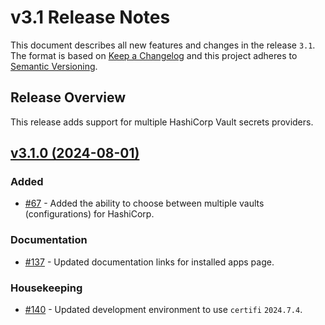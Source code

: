 # v3.1 Release Notes

This document describes all new features and changes in the release `3.1`. The format is based on [Keep a Changelog](https://keepachangelog.com/en/1.0.0/) and this project adheres to [Semantic Versioning](https://semver.org/spec/v2.0.0.html).

## Release Overview

This release adds support for multiple HashiCorp Vault secrets providers.

## [v3.1.0 (2024-08-01)](https://github.com/nautobot/nautobot-app-secrets-providers/releases/tag/v3.1.0)

### Added

- [#67](https://github.com/nautobot/nautobot-app-secrets-providers/issues/67) - Added the ability to choose between multiple vaults (configurations) for HashiCorp.

### Documentation

- [#137](https://github.com/nautobot/nautobot-app-secrets-providers/issues/137) - Updated documentation links for installed apps page.

### Housekeeping

- [#140](https://github.com/nautobot/nautobot-app-secrets-providers/issues/140) - Updated development environment to use `certifi` `2024.7.4`.
